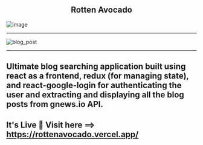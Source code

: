 <h2 align="center">
 Rotten Avocado
</h2>

![image](https://user-images.githubusercontent.com/37651620/112029097-fa749e00-8b60-11eb-853e-de282ec952f9.png)

---

![blog_post](https://user-images.githubusercontent.com/37651620/112029225-1bd58a00-8b61-11eb-9841-5a7d5d3f3fc2.png)

---

## Ultimate blog searching application built using react as a frontend, redux (for managing state), and react-google-login for authenticating the user and extracting and displaying all the blog posts from gnews.io API.

## It's Live 🎉 Visit here ==> https://rottenavocado.vercel.app/
